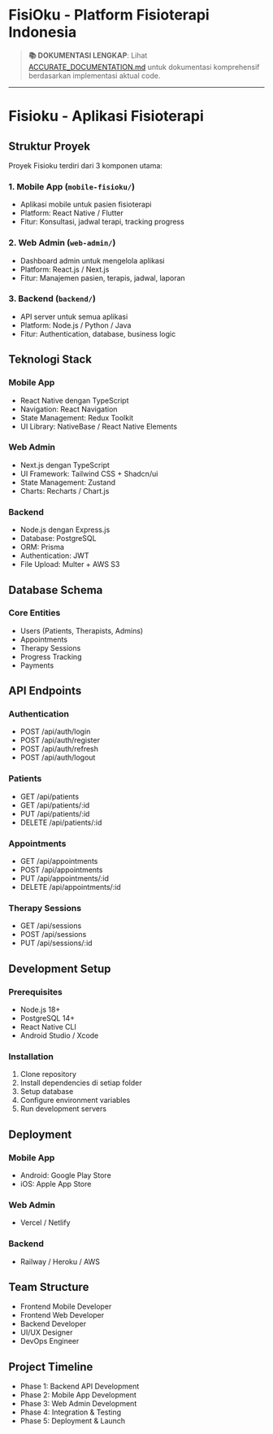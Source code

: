 # FisiOku - Platform Fisioterapi Indonesia

> **📚 DOKUMENTASI LENGKAP**: Lihat [ACCURATE_DOCUMENTATION.md](./ACCURATE_DOCUMENTATION.md) untuk dokumentasi komprehensif berdasarkan implementasi aktual code.

---

# Fisioku - Aplikasi Fisioterapi

## Struktur Proyek

Proyek Fisioku terdiri dari 3 komponen utama:

### 1. Mobile App (`mobile-fisioku/`)
- Aplikasi mobile untuk pasien fisioterapi
- Platform: React Native / Flutter
- Fitur: Konsultasi, jadwal terapi, tracking progress

### 2. Web Admin (`web-admin/`)
- Dashboard admin untuk mengelola aplikasi
- Platform: React.js / Next.js
- Fitur: Manajemen pasien, terapis, jadwal, laporan

### 3. Backend (`backend/`)
- API server untuk semua aplikasi
- Platform: Node.js / Python / Java
- Fitur: Authentication, database, business logic

## Teknologi Stack

### Mobile App
- React Native dengan TypeScript
- Navigation: React Navigation
- State Management: Redux Toolkit
- UI Library: NativeBase / React Native Elements

### Web Admin
- Next.js dengan TypeScript
- UI Framework: Tailwind CSS + Shadcn/ui
- State Management: Zustand
- Charts: Recharts / Chart.js

### Backend
- Node.js dengan Express.js
- Database: PostgreSQL
- ORM: Prisma
- Authentication: JWT
- File Upload: Multer + AWS S3

## Database Schema

### Core Entities
- Users (Patients, Therapists, Admins)
- Appointments
- Therapy Sessions
- Progress Tracking
- Payments

## API Endpoints

### Authentication
- POST /api/auth/login
- POST /api/auth/register
- POST /api/auth/refresh
- POST /api/auth/logout

### Patients
- GET /api/patients
- GET /api/patients/:id
- PUT /api/patients/:id
- DELETE /api/patients/:id

### Appointments
- GET /api/appointments
- POST /api/appointments
- PUT /api/appointments/:id
- DELETE /api/appointments/:id

### Therapy Sessions
- GET /api/sessions
- POST /api/sessions
- PUT /api/sessions/:id

## Development Setup

### Prerequisites
- Node.js 18+
- PostgreSQL 14+
- React Native CLI
- Android Studio / Xcode

### Installation
1. Clone repository
2. Install dependencies di setiap folder
3. Setup database
4. Configure environment variables
5. Run development servers

## Deployment

### Mobile App
- Android: Google Play Store
- iOS: Apple App Store

### Web Admin
- Vercel / Netlify

### Backend
- Railway / Heroku / AWS

## Team Structure

- Frontend Mobile Developer
- Frontend Web Developer  
- Backend Developer
- UI/UX Designer
- DevOps Engineer

## Project Timeline

- Phase 1: Backend API Development
- Phase 2: Mobile App Development
- Phase 3: Web Admin Development
- Phase 4: Integration & Testing
- Phase 5: Deployment & Launch

